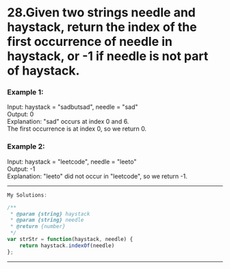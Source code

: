 # 28.Given two strings needle and haystack, return the index of the first occurrence of needle in haystack, or -1 if needle is not part of haystack.

### Example 1:  
Input: haystack = "sadbutsad", needle = "sad"   
Output: 0  
Explanation: "sad" occurs at index 0 and 6.   
The first occurrence is at index 0, so we return 0.  

### Example 2:  
Input: haystack = "leetcode", needle = "leeto"  
Output: -1  
Explanation: "leeto" did not occur in "leetcode", so we return -1.  

-------------------------------------------------------------------------
```javascript
My Solutions:

/**
 * @param {string} haystack
 * @param {string} needle
 * @return {number}
 */
var strStr = function(haystack, needle) {
    return haystack.indexOf(needle)
};

```
-------------------------------------------------------------------------
